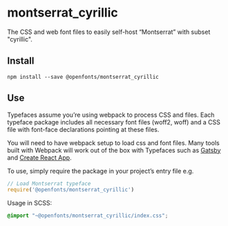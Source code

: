 
# montserrat_cyrillic

The CSS and web font files to easily self-host “Montserrat” with subset "cyrillic".

## Install

`npm install --save @openfonts/montserrat_cyrillic`

## Use

Typefaces assume you’re using webpack to process CSS and files. Each typeface
package includes all necessary font files (woff2, woff) and a CSS file with
font-face declarations pointing at these files.

You will need to have webpack setup to load css and font files. Many tools built
with Webpack will work out of the box with Typefaces such as [Gatsby](https://github.com/gatsbyjs/gatsby)
and [Create React App](https://github.com/facebookincubator/create-react-app).

To use, simply require the package in your project’s entry file e.g.

```javascript
// Load Montserrat typeface
require('@openfonts/montserrat_cyrillic')
```

Usage in SCSS:
```scss
@import "~@openfonts/montserrat_cyrillic/index.css";
```

